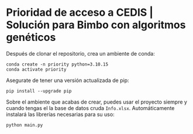 # Prioridad de acceso a CEDIS | Solución para Bimbo con algoritmos genéticos

Después de clonar el repositorio, crea un ambiente de conda:

```
conda create -n priority python=3.10.15
conda activate priority
```
 
Asegurate de tener una versión actualizada de pip:

```
pip install --upgrade pip
```

Sobre el ambiente que acabas de crear, puedes usar el proyecto siempre y cuando tengas el la base de datos cruda ```Info.xlsx```. Automáticamente instalará las librerías necesarias para su uso:

```
python main.py
```
